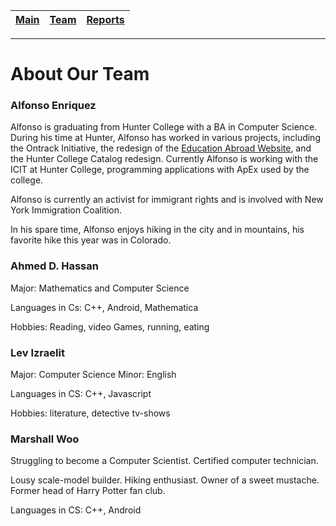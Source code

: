 [Main](https://github.com/alfonsosn/evalyo/blob/master/about_evalio.md) | [Team](https://github.com/alfonsosn/evalyo/blob/master/blurbs/team.md) | [Reports](https://github.com/alfonsosn/evalyo/blob/master/weekly_reports)
------------ | ------------- | -------------
---

# About Our Team

### Alfonso Enriquez

Alfonso is graduating from Hunter College with a BA in Computer Science. During his time at Hunter, Alfonso has worked in various projects, including the Ontrack Initiative, the redesign of the [Education Abroad Website](www.hunter.cuny.edu/educationabroad), and the Hunter College Catalog redesign. Currently Alfonso is working with the ICIT at Hunter College, programming applications with ApEx used by the college.

Alfonso is currently an activist for immigrant rights and is involved with New York Immigration Coalition.

In his spare time, Alfonso enjoys hiking in the city and in mountains, his favorite hike this year was in Colorado. 

### Ahmed D. Hassan

Major: Mathematics and Computer Science

Languages in Cs: C++, Android, Mathematica

Hobbies: Reading, video Games, running, eating

### Lev Izraelit

Major: Computer Science
Minor: English

Languages in CS: C++, Javascript

Hobbies: literature, detective tv-shows

### Marshall Woo

Struggling to become a Computer Scientist. Certified computer technician.

Lousy scale-model builder. Hiking enthusiast. Owner of a sweet mustache. Former head of Harry Potter fan club.

Languages in CS: C++, Android
